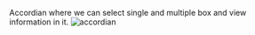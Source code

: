 Accordian where we can select single and multiple box and view information in it.
![accordian](https://github.com/ahiresakshi/Accordiain/assets/88669971/95c945c0-4c93-4dd6-bf4d-b0a37885f2d9)



